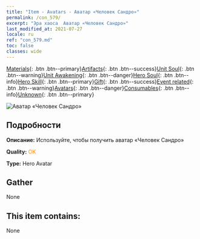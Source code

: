 ```yaml
---
title: "Item - Avatars - Аватар «Человек Сандро»"
permalink: /con_579/
excerpt: "Эра хаоса  Аватар «Человек Сандро»"
last_modified_at: 2021-07-27
locale: ru
ref: "con_579.md"
toc: false
classes: wide
---
```

 [Materials](/ItemsRU/){: .btn .btn--primary}[Artifacts](/ItemsRU/Artifacts/){: .btn .btn--success}[Unit Soul](/ItemsRU/UnitSoul/){: .btn .btn--warning}[Unit Awakening](/ItemsRU/UnitAwakening/){: .btn .btn--danger}[Hero Soul](/ItemsRU/HeroSoul/){: .btn .btn--info}[Hero Skill](/ItemsRU/HeroSkill/){: .btn .btn--primary}[Gift](/ItemsRU/Gift/){: .btn .btn--success}[Event related](/ItemsRU/Events/){: .btn .btn--warning}[Avatars](/ItemsRU/Avatars/){: .btn .btn--danger}[Consumables](/ItemsRU/Consumables/){: .btn .btn--info}[Unknown](/ItemsRU/Unknown/){: .btn .btn--primary}

 ![Аватар «Человек Сандро»](/images/h/h_HumanSandro1.jpg)

## Подробности
 **Описание:** Используйте, чтобы получить аватар «Человек Сандро»

 **Quality:** <span style="color: #FF8C00">OK</span>

 **Type:** Hero Avatar

## Gather

  None

## This item contains:

  None


